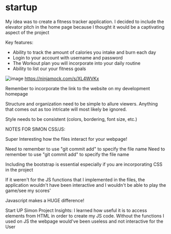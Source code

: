 # startup
My idea was to create a fitness tracker application. I decided to include the elevator pitch in the home page because I thought it would be a captivating aspect of the project

Key features: 
  - Ability to track the amount of calories you intake and burn each day
  - Login to your account with username and password
  - The Workout plan you will incorporate into your daily routine
  - Ability to list our your fitness goals

![image](https://user-images.githubusercontent.com/101172114/215017870-f5089c23-8ccc-47ae-9d12-81a4b1f1105e.png)
https://ninjamock.com/s/XL4WVKx

Remember to incorporate the link to the website on my development homepage

Structure and organization need to be simple to allure viewers. Anything that comes out as too intricate will most likely be ignored.

Style needs to be consistent (colors, bordering, font size, etc.)

NOTES FOR SIMON CSS/JS:

Super Interesting how the files interact for your webpage!

Need to remember to use "git commit add" to specify the file name
Need to remember to use "git commit add" to specify the file name

Including the bootstrap is essential especially if you are incorporating CSS in the project

If it weren't for the JS functions that I implemented in the files, the application wouldn't have been interactive and I wouldn't be able to play the game/see my scores'

Javascript makes a HUGE difference!

Start UP Simon Project Insights:
I learned how useful it is to access elements from HTML in order to create my JS code. 
Without the functions I used on JS the webpage would've been useless and not interactive for the User

